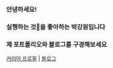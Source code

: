 ### 안녕하세요!
### 실행하는 것🏃을 좋아하는 박강원입니다
### 제 포트폴리오와 블로그를 구경해보세요


[커리어 프로필](https://my.surfit.io/w/1831503843) |
[블로그](https://kangwonpark27.tistory.com/) 


